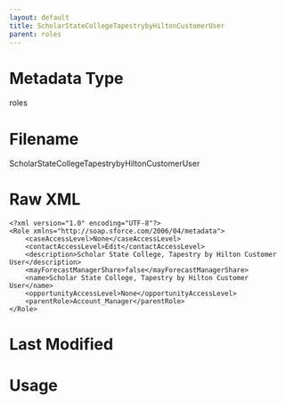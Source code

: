 ```yaml
---
layout: default
title: ScholarStateCollegeTapestrybyHiltonCustomerUser
parent: roles
---
```

# Metadata Type
roles


# Filename 
ScholarStateCollegeTapestrybyHiltonCustomerUser


# Raw XML
```
<?xml version="1.0" encoding="UTF-8"?>
<Role xmlns="http://soap.sforce.com/2006/04/metadata">
    <caseAccessLevel>None</caseAccessLevel>
    <contactAccessLevel>Edit</contactAccessLevel>
    <description>Scholar State College, Tapestry by Hilton Customer User</description>
    <mayForecastManagerShare>false</mayForecastManagerShare>
    <name>Scholar State College, Tapestry by Hilton Customer User</name>
    <opportunityAccessLevel>None</opportunityAccessLevel>
    <parentRole>Account_Manager</parentRole>
</Role>
```


# Last Modified


# Usage
